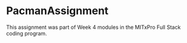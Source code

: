 # PacmanAssignment
This assignment was part of Week 4 modules in the MITxPro Full Stack coding program. 

